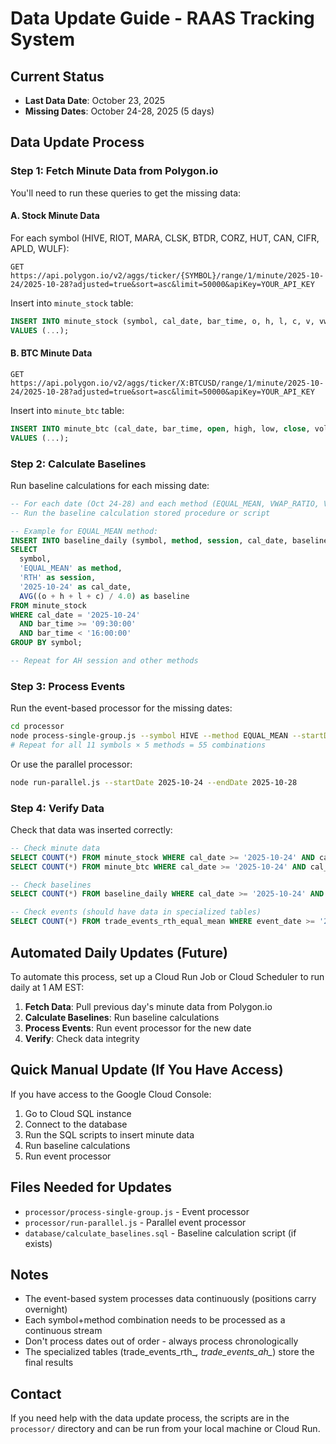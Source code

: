 # Data Update Guide - RAAS Tracking System

## Current Status
- **Last Data Date**: October 23, 2025
- **Missing Dates**: October 24-28, 2025 (5 days)

## Data Update Process

### Step 1: Fetch Minute Data from Polygon.io

You'll need to run these queries to get the missing data:

#### A. Stock Minute Data
For each symbol (HIVE, RIOT, MARA, CLSK, BTDR, CORZ, HUT, CAN, CIFR, APLD, WULF):
```
GET https://api.polygon.io/v2/aggs/ticker/{SYMBOL}/range/1/minute/2025-10-24/2025-10-28?adjusted=true&sort=asc&limit=50000&apiKey=YOUR_API_KEY
```

Insert into `minute_stock` table:
```sql
INSERT INTO minute_stock (symbol, cal_date, bar_time, o, h, l, c, v, vw, n)
VALUES (...);
```

#### B. BTC Minute Data
```
GET https://api.polygon.io/v2/aggs/ticker/X:BTCUSD/range/1/minute/2025-10-24/2025-10-28?adjusted=true&sort=asc&limit=50000&apiKey=YOUR_API_KEY
```

Insert into `minute_btc` table:
```sql
INSERT INTO minute_btc (cal_date, bar_time, open, high, low, close, volume)
VALUES (...);
```

### Step 2: Calculate Baselines

Run baseline calculations for each missing date:

```sql
-- For each date (Oct 24-28) and each method (EQUAL_MEAN, VWAP_RATIO, VOL_WEIGHTED, WINSORIZED, WEIGHTED_MEDIAN)
-- Run the baseline calculation stored procedure or script

-- Example for EQUAL_MEAN method:
INSERT INTO baseline_daily (symbol, method, session, cal_date, baseline)
SELECT 
  symbol,
  'EQUAL_MEAN' as method,
  'RTH' as session,
  '2025-10-24' as cal_date,
  AVG((o + h + l + c) / 4.0) as baseline
FROM minute_stock
WHERE cal_date = '2025-10-24'
  AND bar_time >= '09:30:00'
  AND bar_time < '16:00:00'
GROUP BY symbol;

-- Repeat for AH session and other methods
```

### Step 3: Process Events

Run the event-based processor for the missing dates:

```bash
cd processor
node process-single-group.js --symbol HIVE --method EQUAL_MEAN --startDate 2025-10-24 --endDate 2025-10-28
# Repeat for all 11 symbols × 5 methods = 55 combinations
```

Or use the parallel processor:
```bash
node run-parallel.js --startDate 2025-10-24 --endDate 2025-10-28
```

### Step 4: Verify Data

Check that data was inserted correctly:

```sql
-- Check minute data
SELECT COUNT(*) FROM minute_stock WHERE cal_date >= '2025-10-24' AND cal_date <= '2025-10-28';
SELECT COUNT(*) FROM minute_btc WHERE cal_date >= '2025-10-24' AND cal_date <= '2025-10-28';

-- Check baselines
SELECT COUNT(*) FROM baseline_daily WHERE cal_date >= '2025-10-24' AND cal_date <= '2025-10-28';

-- Check events (should have data in specialized tables)
SELECT COUNT(*) FROM trade_events_rth_equal_mean WHERE event_date >= '2025-10-24' AND event_date <= '2025-10-28';
```

## Automated Daily Updates (Future)

To automate this process, set up a Cloud Run Job or Cloud Scheduler to run daily at 1 AM EST:

1. **Fetch Data**: Pull previous day's minute data from Polygon.io
2. **Calculate Baselines**: Run baseline calculations
3. **Process Events**: Run event processor for the new date
4. **Verify**: Check data integrity

## Quick Manual Update (If You Have Access)

If you have access to the Google Cloud Console:

1. Go to Cloud SQL instance
2. Connect to the database
3. Run the SQL scripts to insert minute data
4. Run baseline calculations
5. Run event processor

## Files Needed for Updates

- `processor/process-single-group.js` - Event processor
- `processor/run-parallel.js` - Parallel event processor
- `database/calculate_baselines.sql` - Baseline calculation script (if exists)

## Notes

- The event-based system processes data continuously (positions carry overnight)
- Each symbol+method combination needs to be processed as a continuous stream
- Don't process dates out of order - always process chronologically
- The specialized tables (trade_events_rth_*, trade_events_ah_*) store the final results

## Contact

If you need help with the data update process, the scripts are in the `processor/` directory and can be run from your local machine or Cloud Run.